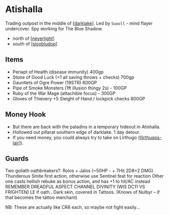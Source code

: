 # Atishalla

Trading outpost in the middle of [[darklake]].
Led by `Suooll` - mind flayer undercover.
Spy working for The Blue Shadow.

- north of [[neverlight]]
- south of [[sloobludop]]

## Items
- Periapt of Health (disease immunity) 400gp
- Stone of Good Luck (+1 all saving throws + checks) 700gp
- Gauntlets of Ogre Power (19STR) 600GP
- Pipe of Smoke Monsters (1ft illusion thingy 2s) - 100GP
- Ruby of the War Mage (attachible focus) - 300GP
- Gloves of Thievery +5 Sleight of Hand / lockpick checks 800GP

## Money Hook
- But there are back with the paladins in a temporary hideout in Atishalla.
- Hollowed out pillarat southern edge of darklake. 1 day detour.
- If you need money, you could always try to take on Lirthugo ([[lirthuqos-lair]]).

## Guards
Two goliath oathbreakers?: Rolos + Jalos (~50HP - + 7Hit 2D8+2 DMG)
Thunderous Smite first action, otherwise use Sentinel feat for reaction
Other one casts hellish rebuke as bonus action, and has +1 to hit/AC instead
REMEMBER DREADFUL ASPECT CHANNEL DIVINITY (WIS DC11 VS FRIGHTEN)
LE if oath..
Dark skin, covered in Tattoos. (Knows of Nulbyr – if that becomes the tattoo merchant)

NB: These are actually like CR8 each, so maybe not fight easily...

[//begin]: # "Autogenerated link references for markdown compatibility"
[darklake]: darklake "Darklake"
[neverlight]: neverlight "Neverlight Grove"
[sloobludop]: sloobludop "Sloobludop"
[lirthuqos-lair]: lirthuqos-lair "Lirthuqo's Lair"
[//end]: # "Autogenerated link references"
